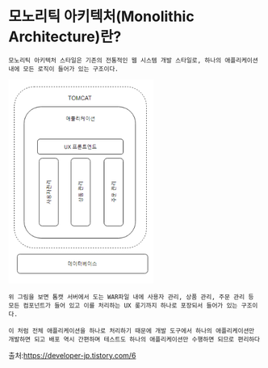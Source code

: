 # 모노리틱 아키텍처(Monolithic Architecture)란?

    모노리틱 아키텍처 스타일은 기존의 전통적인 웹 시스템 개발 스타일로, 하나의 애플리케이션 내에 모든 로직이 들어가 있는 구조이다.
    
<img src="./Image/MomolithicArchitecture.png
" alt="MonolithicArchitecture"></img>

    위 그림을 보면 톰캣 서버에서 도는 WAR파일 내에 사용자 관리, 상품 관리, 주문 관리 등 모든 컴포넌트가 들어 있고 이를 처리하는 UX 롲기까지 하나로 포장되서 들어가 있는 구조이다.

    이 처럼 전체 애플리케이션을 하나로 처리하기 때문에 개발 도구에서 하나의 애플리케이션만 개발하면 되고 배포 역시 간편하며 테스트도 하나의 애플리케이션만 수행하면 되므로 편리하다

출처:https://developer-jp.tistory.com/6
